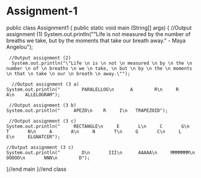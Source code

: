 # Assignment-1
public class Assignment1
 {
  public static void main (String[] args)
  {
     //Output assignment (1)
    System.out.println("\"Life is not measured by the number of breaths we take, but by the moments that take our breath away.\" - Maya Angelou");
    
     //Output assignment (2)
      System.out.println("\"Life \n is \n not \n measured \n by \n the \n number \n of \n breaths \n we \n take, \n but \n by \n the \n moments \n that \n take \n our \n breath \n away.\"");
      
      //Output assignment (3 a)
    System.out.println("        PARALELLOG\n      A        R\n     R        A\n    ALLELOGRAM");
      
     //Output assignment (3 b)
    System.out.println("     APEZO\n    R     I\n   TRAPEZOID");
    
     //Output assignment (3 c)
    System.out.println("     RECTANGLE\n     E       L\n     C       G\n     T       N\n     A       A\n     N       T\n     G       C\n     L       E\n     ELGNATCER");
    
    //Output assignment (3 c)
    System.out.println("        D\n       III\n      AAAAA\n     MMMMMMM\n      OOOOO\n       NNN\n        D");
    
  }//end main
}//end class
